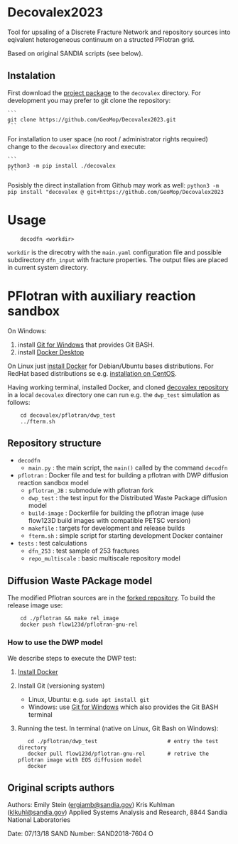 # Decovalex2023

Tool for upsaling of a Discrete Fracture Network and repository sources into eqivalent 
heterogeneous continuum on a structed PFlotran grid.

Based on original SANDIA scripts (see below).


## Instalation
First download the [project package](https://github.com/GeoMop/Decovalex2023/archive/refs/heads/master.zip) to the `decovalex` directory. 
For development you may prefer to git clone the repository:
    
    ```
    git clone https://github.com/GeoMop/Decovalex2023.git
    ```

For installation to user space (no root / administrator rights required) change to the `decovalex` directory
and execute:

    ```
    python3 -m pip install ./decovalex
    ```

Posisbly the direct installation from Github may work as well:
    ```
    python3 -m pip install "decovalex @ git+https://github.com/GeoMop/Decovalex2023
    ``` 
    
# Usage
```
    decodfn <workdir>
```

`workdir` is the direcotry with the `main.yaml` configuration file and possible subdirectory `dfn_input` with fracture properties.
The output files are placed in current system directory.


# PFlotran with auxiliary reaction sandbox
On Windows:
1. install [Git for Windows](https://gitforwindows.org/) that provides Git BASH.
2. install [Docker Desktop](https://docs.docker.com/desktop/install/windows-install/)

On Linux just [install Docker](https://docs.docker.com/engine/install/ubuntu/) for Debian/Ubuntu bases distributions. 
For RedHat based distributions se e.g. [installation on CentOS](https://docs.docker.com/engine/install/centos/).

Having working terminal, installed Docker, and cloned [decovalex repository](https://github.com/GeoMop/Decovalex2023)
in a local `decovalex` directory one can run e.g. the `dwp_test` simulation as follows:
```
    cd decovalex/pflotran/dwp_test
    ../fterm.sh 
```

## Repository structure
- `decodfn` 
    - `main.py` : the main script, the `main()` called by the command `decodfn`
- `pflotran` : Docker file and test for building a pflotran with DWP diffusion reaction sandbox model
    - `pflotran_JB` : submodule with pflotran fork 
    - `dwp_test` : the test input for the Distributed Waste Package diffusion model
    - `build-image` : Dockerfile for building the pflotran image (use flow123D build images with compatible PETSC version)
    - `makefile` : targets for development and release builds 
    - `fterm.sh` : simple script for starting development Docker container
- `tests` : test calculations 
    - `dfn_253` : test sample of 253 fractures
    - `repo_multiscale` : basic multiscale repository model
    

## Diffusion Waste PAckage model
The modified Pflotran sources are in the [forked repository](https://github.com/flow123d/pflotran.git).
To build the release image use:
```
    cd ./pflotran && make rel_image
    docker push flow123d/pflotran-gnu-rel
```

### How to use the DWP model
We describe steps to execute the DWP test:

1. [Install Docker](https://docs.docker.com/engine/install/)
2. Install Git (versioning system)
    - Linux, Ubuntu: e.g. `sudo apt install git`
    - Windows: use [Git for Windows](https://gitforwindows.org/) which also provides the Git BASH terminal
3. Running the test. In terminal (native on Linux, Git Bash on Windows):
     
     ```
        cd ./pflotran/dwp_test                      # entry the test directory
        docker pull flow123d/pflotran-gnu-rel       # retrive the pflotran image with EOS diffusion model
        docker 
     ```
    
## Original scripts authors

Authors: Emily Stein (ergiamb@sandia.gov)
        Kris Kuhlman (klkuhl@sandia.gov)
        Applied Systems Analysis and Research, 8844
        Sandia National Laboratories

Date: 07/13/18
SAND Number: SAND2018-7604 O
